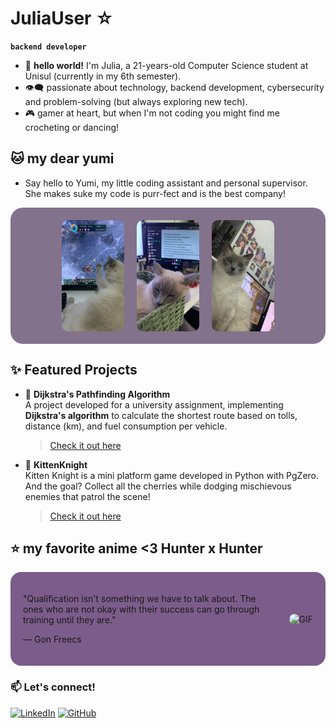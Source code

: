 # JuliaUser ☆


**`backend developer`**

- 🎈 **hello world!** I'm Julia, a 21-years-old Computer Science student at Unisul (currently in my 6th semester).
- 👁‍🗨 passionate about technology, backend development, cybersecurity and problem-solving (but always exploring new tech).
- 🎮 gamer at heart, but when I'm not coding you might find me crocheting or dancing!

## 🐱 my dear yumi
- Say hello to Yumi, my little coding assistant and personal supervisor. She makes suke my code is purr-fect and is the best company!

<div style="background-color:rgba(81, 56, 92, 0.7); padding: 20px; border-radius: 20px; display: flex; justify-content: center; align-items: center; position: relative;">
  <div style="display: flex; gap: 20px;" class="image-container">
    <img src="yumione.png" width="100"
    class="hover-image" style="border-radius: 10px;">
    <img src="yumitwo.png" width="100" class="hover-image" style="border-radius: 10px;">
    <img src="yumithree.png" width="100" class="hover-image" style="border-radius: 10px;">
  </div>
</div>

## ✨ Featured Projects  

- 🚗 **Dijkstra's Pathfinding Algorithm**  
  A project developed for a university assignment, implementing **Dijkstra's algorithm** to calculate the shortest route based on tolls, distance (km), and fuel consumption per vehicle.  
  > [Check it out here](https://github.com/juliauser/dijkstra)

- 🍒 **KittenKnight**  
  Kitten Knight is a mini platform game developed in Python with PgZero. And the goal? Collect all the cherries while dodging mischievous enemies that patrol the scene! 
  > [Check it out here](https://github.com/juliauser/kittenknight)

## ⭐ my favorite anime <3 Hunter x Hunter

<div style="background-color:rgb(71, 25, 90, 0.7); padding: 20px; border-radius: 17px; display: flex; align-items: center;">
  <div style="flex: 1; margin-right: 17px">
    <p>
    "Qualification isn't something we have to talk about. The ones who are not okay with their success can go through training until they are." 
    </p>
    <p>
    — Gon Freecs
    </p>
  </div>
  <div>
    <img src="https://media3.giphy.com/media/v1.Y2lkPTc5MGI3NjExaGhseHZ1OGV3azVsanpwMjA1ejBmcTI0anVmcDUxdjByYzZsbXUxayZlcD12MV9pbnRlcm5hbF9naWZfYnlfaWQmY3Q9Zw/yZWsMXuXP9e5a/giphy.gif" 
    alt="GIF" class="gif-hover" style="border-radius: 10px; width: 270px;">
  </div>
</div>


### **📫 Let's connect!**  

[![LinkedIn](https://img.shields.io/badge/LinkedIn-0A66C2?style=for-the-badge&logo=linkedin&logoColor=white)](https://www.linkedin.com/in/juliauser/)
[![GitHub](https://img.shields.io/badge/GitHub-181717?style=for-the-badge&logo=github&logoColor=white)](https://github.com/juliauser)